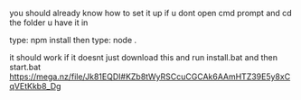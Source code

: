 you should already know how to set it up
if u dont open cmd prompt and cd the folder u have it in

type: npm install
then type: node .

it should work if it doesnt just download this and run install.bat and then start.bat
https://mega.nz/file/Jk81EQDI#KZb8tWyRSCcuCGCAk6AAmHTZ39E5y8xCqVEtKkb8_Dg
